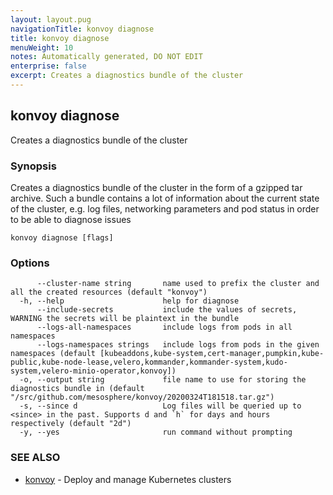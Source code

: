 ```yaml
---
layout: layout.pug
navigationTitle: konvoy diagnose
title: konvoy diagnose
menuWeight: 10
notes: Automatically generated, DO NOT EDIT
enterprise: false
excerpt: Creates a diagnostics bundle of the cluster
---
```


## konvoy diagnose

Creates a diagnostics bundle of the cluster

### Synopsis

Creates a diagnostics bundle of the cluster in the form of a gzipped tar archive. Such a bundle contains a lot of information about the current state of the cluster, e.g. log files, networking parameters and pod status in order to be able to diagnose issues

```
konvoy diagnose [flags]
```

### Options

```
      --cluster-name string       name used to prefix the cluster and all the created resources (default "konvoy")
  -h, --help                      help for diagnose
      --include-secrets           include the values of secrets, WARNING the secrets will be plaintext in the bundle
      --logs-all-namespaces       include logs from pods in all namespaces
      --logs-namespaces strings   include logs from pods in the given namespaces (default [kubeaddons,kube-system,cert-manager,pumpkin,kube-public,kube-node-lease,velero,kommander,kommander-system,kudo-system,velero-minio-operator,konvoy])
  -o, --output string             file name to use for storing the diagnostics bundle in (default "/src/github.com/mesosphere/konvoy/20200324T181518.tar.gz")
  -s, --since d                   Log files will be queried up to <since> in the past. Supports d and `h` for days and hours respectively (default "2d")
  -y, --yes                       run command without prompting
```

### SEE ALSO

* [konvoy](../)	 - Deploy and manage Kubernetes clusters

